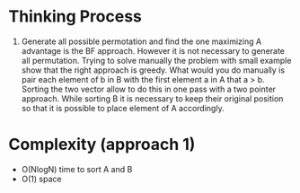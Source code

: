 # Thinking Process 

1. Generate all possible permotation and find the one maximizing A advantage is the BF approach. However it is not necessary to generate all permutation. Trying to solve manually the problem with small example show that the right approach is greedy. What would you do manually is pair each element of b in B with the first element a in A that a > b. Sorting the two vector allow to do this in one pass with a two pointer approach. While sorting B it is necessary to keep their original position so that it is possible to place element of A accordingly.

# Complexity (approach 1)

* O(NlogN) time to sort A and B
* O(1) space 






